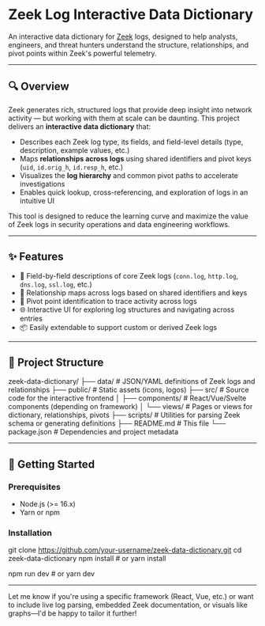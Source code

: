 # Zeek Log Interactive Data Dictionary

An interactive data dictionary for [Zeek](https://zeek.org/) logs, designed to help analysts, engineers, and threat hunters understand the structure, relationships, and pivot points within Zeek's powerful telemetry.

---

## 🔍 Overview

Zeek generates rich, structured logs that provide deep insight into network activity — but working with them at scale can be daunting. This project delivers an **interactive data dictionary** that:

- Describes each Zeek log type, its fields, and field-level details (type, description, example values, etc.)
- Maps **relationships across logs** using shared identifiers and pivot keys (`uid`, `id.orig_h`, `id.resp_h`, etc.)
- Visualizes the **log hierarchy** and common pivot paths to accelerate investigations
- Enables quick lookup, cross-referencing, and exploration of logs in an intuitive UI

This tool is designed to reduce the learning curve and maximize the value of Zeek logs in security operations and data engineering workflows.

---

## ✨ Features

- 📖 Field-by-field descriptions of core Zeek logs (`conn.log`, `http.log`, `dns.log`, `ssl.log`, etc.)
- 🔗 Relationship maps across logs based on shared identifiers and keys
- 🧭 Pivot point identification to trace activity across logs
- 🌐 Interactive UI for exploring log structures and navigating across entries
- 📦 Easily extendable to support custom or derived Zeek logs

---

## 📁 Project Structure

zeek-data-dictionary/
├── data/                 # JSON/YAML definitions of Zeek logs and relationships
├── public/               # Static assets (icons, logos)
├── src/                  # Source code for the interactive frontend
│   ├── components/       # React/Vue/Svelte components (depending on framework)
│   └── views/            # Pages or views for dictionary, relationships, pivots
├── scripts/              # Utilities for parsing Zeek schema or generating definitions
├── README.md             # This file
└── package.json          # Dependencies and project metadata

---

## 🚀 Getting Started

### Prerequisites

- Node.js (>= 16.x)  
- Yarn or npm

### Installation

git clone https://github.com/your-username/zeek-data-dictionary.git
cd zeek-data-dictionary
npm install   # or yarn install

npm run dev   # or yarn dev

---

Let me know if you're using a specific framework (React, Vue, etc.) or want to include live log parsing, embedded Zeek documentation, or visuals like graphs—I'd be happy to tailor it further!
